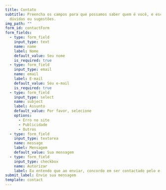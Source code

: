 ```yaml
---
title: Contato
subtitle: Preencha os campos para que possamos saber quem é você, e escreva suas
  dúvidas ou sugestões.
img_path: ""
form_id: contactForm
form_fields:
  - type: form_field
    input_type: text
    name: name
    label: Nome
    default_value: Seu nome
    is_required: true
  - type: form_field
    input_type: email
    name: email
    label: E-mail
    default_value: Seu e-mail
    is_required: true
  - type: form_field
    input_type: select
    name: subject
    label: Assunto
    default_value: Por favor, selecione
    options:
      - Erro no site
      - Publicidade
      - Outros
  - type: form_field
    input_type: textarea
    name: message
    label: Mensagem
    default_value: Sua mensagem
  - type: form_field
    input_type: checkbox
    name: Autorizar
    label: Eu entendo que ao enviar, concordo em ser contactado pelo e-mail informado.
submit_label: Envie sua mensagem
template: contact
---
```

